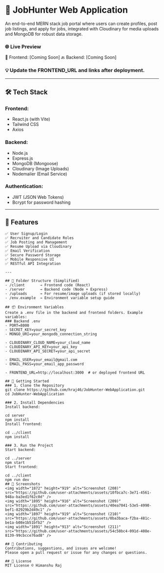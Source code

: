# 🎯 JobHunter Web Application
An end-to-end MERN stack job portal where users can create profiles, post job listings, and apply for jobs, integrated with Cloudinary for media uploads and MongoDB for robust data storage.

### 🌐 Live Preview
🚀 Frontend: [Coming Soon]
🔙 Backend: [Coming Soon]

### 💡 Update the FRONTEND_URL and links after deployment.

---

## 🛠️ Tech Stack
### Frontend:
- React.js (with Vite)
- Tailwind CSS
- Axios

### Backend:
- Node.js
- Express.js
- MongoDB (Mongoose)
- Cloudinary (Image Uploads)
- Nodemailer (Email Service)

### Authentication:
- JWT (JSON Web Tokens)
- Bcrypt for password hashing

---

## 🔧 Features
```
✅ User Signup/Login
✅ Recruiter and Candidate Roles
✅ Job Posting and Management
✅ Resume Upload via Cloudinary
✅ Email Verification
✅ Secure Password Storage
✅ Mobile Responsive UI
✅ RESTful API Integration

---

## 📁 Folder Structure (Simplified)
- /client       → Frontend code (React)
- /server       → Backend code (Node + Express)
- /uploads      → For resume/image uploads (if stored locally)
- /env.example  → Environment variable setup guide

## 📦 Environment Variables
Create a .env file in the backend and frontend folders. Example variables:
### Backend .env
- PORT=8000
- SECRET_KEY=your_secret_key
- MONGO_URI=your_mongodb_connection_string

- CLOUDINARY_CLOUD_NAME=your_cloud_name
- CLOUDINARY_API_KEY=your_api_key
- CLOUDINARY_API_SECRET=your_api_secret

- EMAIL_USER=your_email@gmail.com
- EMAIL_PASS=your_email_app_password

- FRONTEND_URL=http://localhost:3000  # or deployed frontend URL

## 🚀 Getting Started
### 1. Clone the Repository
git clone https://github.com/hraj46/JobHunter-WebApplication.git
cd JobHunter-WebApplication

### 2. Install Dependencies
Install backend:

cd server
npm install
Install frontend:

cd ../client
npm install

### 3. Run the Project
Start backend:

cd ../server
npm start
Start frontend:

cd ../client
npm run dev
## 📸 Screenshots
<img width="1872" height="919" alt="Screenshot (208)" src="https://github.com/user-attachments/assets/10fbca7c-3e71-4561-948a-ba3ed1f62c0d" />
<img width="1895" height="916" alt="Screenshot (209)" src="https://github.com/user-attachments/assets/40ea7041-53e5-4990-bef1-82929b2d49c1" />
<img width="1897" height="919" alt="Screenshot (210)" src="https://github.com/user-attachments/assets/0ba3baca-f2ba-481c-be1a-b08e1b51bfb2" />
<img width="1891" height="913" alt="Screenshot (211)" src="https://github.com/user-attachments/assets/54c50bc4-091d-408e-8139-99cbcce76ad8" />

## 🤝 Contributing
Contributions, suggestions, and issues are welcome!
Please open a pull request or issue for any changes or questions.

## 📜 License
MIT License © Himanshu Raj

